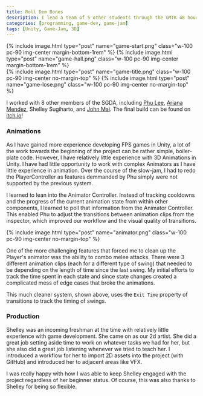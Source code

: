 ```yaml
---
title: Roll Dem Bones
description: I lead a team of 5 other students through the GMTK 48 hour game jam and the Dallas Society of Play's (DSOP) 2 week slow jam.
categories: [programming, game-dev, game-jam]
tags: [Unity, Game-Jam, 3D]
---
```


<!-- {% include video.html type="post" name="gameplay.mp4" class="pc-100 no-side-margin img-center" %} -->

<div class="flex-row items-center">
    {% include image.html type="post" name="game-start.png" class="w-100 pc-90 img-center margin-bottom-1rem" %}
    {% include image.html type="post" name="game-hall.png" class="w-100 pc-90 img-center margin-bottom-1rem" %}
</div>

<div class="flex-row items-center">
    {% include image.html type="post" name="game-title.png" class="w-100 pc-90 img-center no-margin-top" %}
    {% include image.html type="post" name="game-lose.png" class="w-100 pc-90 img-center no-margin-top" %}
</div>

I worked with 8 other members of the SGDA, including [Phu Lee](https://www.linkedin.com/in/phu--le), [Ariana Mendez](https://www.linkedin.com/in/ariana-z-mendez/), Shelley Sugiharto, and [John Mai](https://www.linkedin.com/in/john-huy-mai/). The final build can be found on [itch.io](https://amendez.itch.io/roll-dem-bones)!

### Animations

As I have gained more experience developing FPS games in Unity, a lot of the work towards the beginning of the project can be rather simple, boiler-plate code. However, I have relatively little experience with 3D Animations in Unity. I have had little opportunity to work with complex Animators as I have little experience in animation. Over the course of the slow-jam, I had to redo the PlayerController as features demmanded by Phu simply were not supported by the previous system.

I learned to lean into the Animator Controller. Instead of tracking cooldowns and the progress of the current animation state from within other components, I learned to poll that information from the Animator Controller. This enabled Phu to adjust the transitions between animation clips from the inspector, which improved our workflow and the visual quality of transitions.

{% include image.html type="post" name="animator.png" class="w-100 pc-90 img-center no-margin-top" %}

One of the more challenging features that forced me to clean up the Player's animator was the ability to combo melee attacks. There were 3 different animation clips (each for a different type of swing) that needed to be depending on the length of time since the last swing. My initial efforts to track the time spent in each state and since state changes created a complicated mess of edge cases that broke the animations.

This much cleaner system, shown above, uses the `Exit Time` property of transitions to track the timing of swings.

### Production

Shelley was an incoming freshman at the time with relatively little experience with game development. She came on as our 2d artist. She did a great job setting aside time to work on whatever tasks we had for her, but she also did a great job listening whenever we tried to teach her. I introduced a workflow for her to import 2D assets into the project (with GitHub) and introduced her to adjacent areas like VFX.

I was really happy with how I was able to keep Shelley engaged with the project regardless of her beginner status. Of course, this was also thanks to Shelley for being so flexible.